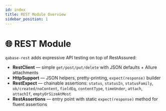 ```yaml
---
id: index
title: REST Module Overview
sidebar_position: 1
---
```


# 🌐 REST Module

`qabase-rest` adds expressive API testing on top of RestAssured:

- **RestClient** — simple `get/post/put/delete` with JSON defaults + Allure attachments
- **HttpSupport** — JSON helpers, pretty-printing, `expect(response)` builder
- **RestExpect** — chainable assertions: `status`, `statusIn`, `statusFamily`, `ok/created/noContent`, `fieldEq`, `contentType`, `timeUnder`, `attach`, `attachIf`, `emptyOrSizeAtMost`
- **RestAssertions** — entry point with static `expect(response)` method for fluent assertions
